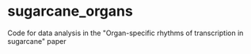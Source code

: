 # sugarcane_organs
Code for data analysis in the "Organ-specific rhythms of transcription in sugarcane" paper
